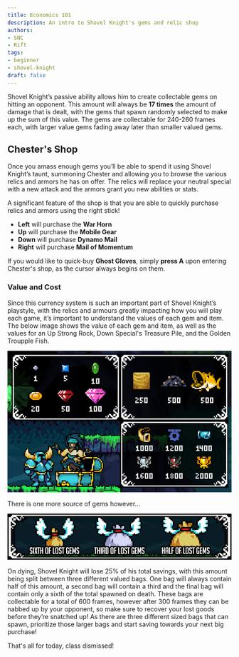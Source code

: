 ```yaml
---
title: Economics 101
description: An intro to Shovel Knight's gems and relic shop
authors:
- SNC
- Rift
tags:
- beginner
- shovel-knight
draft: false
---
```


Shovel Knight’s passive ability allows him to create collectable gems on hitting an opponent. This amount will always be **17 times** the amount of damage that is dealt, with the gems that spawn randomly selected to make up the sum of this value. The gems are collectable for 240-260 frames each, with larger value gems fading away later than smaller valued gems.

## Chester's Shop

Once you amass enough gems you’ll be able to spend it using Shovel Knight’s taunt, summoning Chester and allowing you to browse the various relics and armors he has on offer. The relics will replace your neutral special with a new attack and the armors grant you new abilities or stats. 

A significant feature of the shop is that you are able to quickly purchase relics and armors using the right stick!
- **Left** will purchase the **War Horn**
- **Up** will purchase the **Mobile Gear**
- **Down** will purchase **Dynamo Mail**
- **Right** will purchase **Mail of Momentum**

If you would like to quick-buy **Ghost Gloves**, simply **press A** upon entering Chester's shop, as the cursor always begins on them.

### Value and Cost

Since this currency system is such an important part of Shovel Knight’s playstyle, with the relics and armours greatly impacting how you will play each game, it’s important to understand the values of each gem and item. The below image shows the value of each gem and item, as well as the values for an Up Strong Rock, Down Special's Treasure Pile, and the Golden Troupple Fish. 

![](values.png)

There is one more source of gems however…

![](money-bags.png)

On dying, Shovel Knight will lose 25% of his total savings, with this amount being split between three different valued bags. One bag will always contain half of this amount, a second bag will contain a third and the final bag will contain only a sixth of the total spawned on death. These bags are collectable for a total of 600 frames, however after 300 frames they can be nabbed up by your opponent, so make sure to recover your lost goods before they’re snatched up! As there are three different sized bags that can spawn, prioritize those larger bags and start saving towards your next big purchase!

That's all for today, class dismissed!

